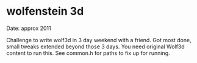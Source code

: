 wolfenstein 3d
==============

Date: approx 2011

Challenge to write wolf3d in 3 day weekend with a friend. Got most done, small tweaks extended beyond those 3 days.
You need original Wolf3d content to run this. See common.h for paths to fix up for running.

